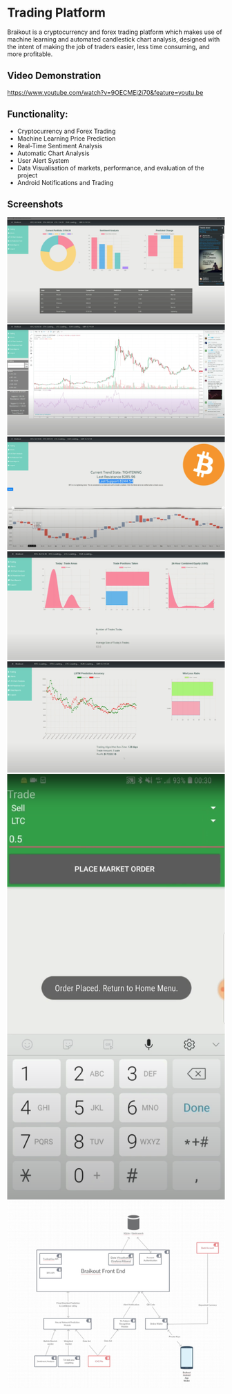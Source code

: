 # Trading Platform

Braikout is a cryptocurrency and forex trading platform which makes use of machine learning and automated candlestick chart analysis, designed with the intent of making the job of traders easier, less time consuming, and more profitable. 

## Video Demonstration

https://www.youtube.com/watch?v=9OECMEj2i70&feature=youtu.be

## Functionality:
 -	Cryptocurrency and Forex Trading
 - Machine Learning Price Prediction 
 - 	Real-Time Sentiment Analysis
 -	Automatic Chart Analysis
 -	User Alert System
 -	Data Visualisation of markets, performance, and evaluation of the project
 -	Android Notifications and Trading

## Screenshots
![UI](docs/images/ui.png)
![Trading Page](docs/images/trading.png)
![chartTa](docs/images/chartTa.png)
![Trading History](docs/images/history.png)
![Backtest](docs/images/backtest.png)
![App](docs/images/app.png)
![component](docs/images/ComponentDiagram.JPG)

